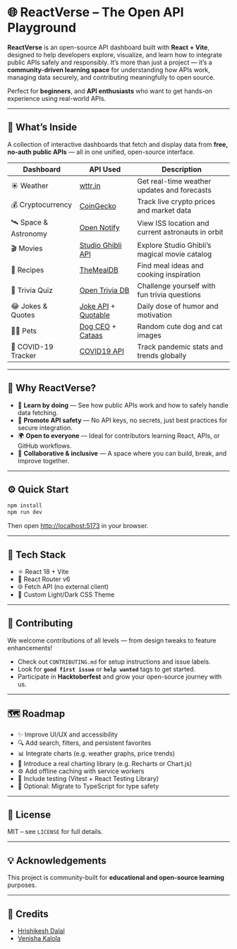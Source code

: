 # 🌐 ReactVerse – The Open API Playground

**ReactVerse** is an open-source API dashboard built with **React + Vite**, designed to help developers explore, visualize, and learn how to integrate public APIs safely and responsibly.
It’s more than just a project — it’s a **community-driven learning space** for understanding how APIs work, managing data securely, and contributing meaningfully to open source.

Perfect for **beginners**, and **API enthusiasts** who want to get hands-on experience using real-world APIs.

---

## 🚀 What’s Inside

A collection of interactive dashboards that fetch and display data from **free, no-auth public APIs** — all in one unified, open-source interface.

| Dashboard             | API Used                                                                                                | Description                                       |
| --------------------- | ------------------------------------------------------------------------------------------------------- | ------------------------------------------------- |
| ☀️ Weather            | [wttr.in](https://wttr.in/:help)                                                                        | Get real-time weather updates and forecasts       |
| 💰 Cryptocurrency     | [CoinGecko](https://www.coingecko.com/en/api)                                                           | Track live crypto prices and market data          |
| 🛰️ Space & Astronomy | [Open Notify](http://open-notify.org/Open-Notify-API/)                                                  | View ISS location and current astronauts in orbit |
| 🎬 Movies             | [Studio Ghibli API](https://ghibliapi.vercel.app/)                                                      | Explore Studio Ghibli’s magical movie catalog     |
| 🍳 Recipes            | [TheMealDB](https://www.themealdb.com/api.php)                                                          | Find meal ideas and cooking inspiration           |
| 🎯 Trivia Quiz        | [Open Trivia DB](https://opentdb.com/api_config.php)                                                    | Challenge yourself with fun trivia questions      |
| 😂 Jokes & Quotes     | [Joke API](https://official-joke-api.appspot.com/) + [Quotable](https://github.com/lukePeavey/quotable) | Daily dose of humor and motivation                |
| 🐶🐱 Pets             | [Dog CEO](https://dog.ceo/dog-api/) + [Cataas](https://cataas.com/#/)                                   | Random cute dog and cat images                    |
| 🦠 COVID-19 Tracker   | [COVID19 API](https://covid19api.com/)                                                                  | Track pandemic stats and trends globally          |

---

## 🧠 Why ReactVerse?

* 🧩 **Learn by doing** — See how public APIs work and how to safely handle data fetching.
* 🔐 **Promote API safety** — No API keys, no secrets, just best practices for secure integration.
* 🌍 **Open to everyone** — Ideal for contributors learning React, APIs, or GitHub workflows.
* 💬 **Collaborative & inclusive** — A space where you can build, break, and improve together.

---

## ⚙️ Quick Start

```bash
npm install
npm run dev
```

Then open [http://localhost:5173](http://localhost:5173) in your browser.

---

## 🧰 Tech Stack

* ⚛️ React 18 + Vite
* 🧭 React Router v6
* 🌐 Fetch API (no external client)
* 🎨 Custom Light/Dark CSS Theme

---

## 🤝 Contributing

We welcome contributions of all levels — from design tweaks to feature enhancements!

* Check out `CONTRIBUTING.md` for setup instructions and issue labels.
* Look for **`good first issue`** or **`help wanted`** tags to get started.
* Participate in **Hacktoberfest** and grow your open-source journey with us.

---

## 🗺️ Roadmap

* ✨ Improve UI/UX and accessibility
* 🔍 Add search, filters, and persistent favorites
* 📊 Integrate charts (e.g. weather graphs, price trends)
* 🧱 Introduce a real charting library (e.g. Recharts or Chart.js)
* ⚙️ Add offline caching with service workers
* 🧪 Include testing (Vitest + React Testing Library)
* 🧾 Optional: Migrate to TypeScript for type safety

---


## 🪪 License

MIT – see `LICENSE` for full details.

---

## 💡 Acknowledgements

This project is community-built for **educational and open-source learning** purposes.

---

## 👥 Credits

* [Hrishikesh Dalal](https://www.hrishikeshdalal.tech/)
* [Venisha Kalola](https://www.venishakalola.tech/)

